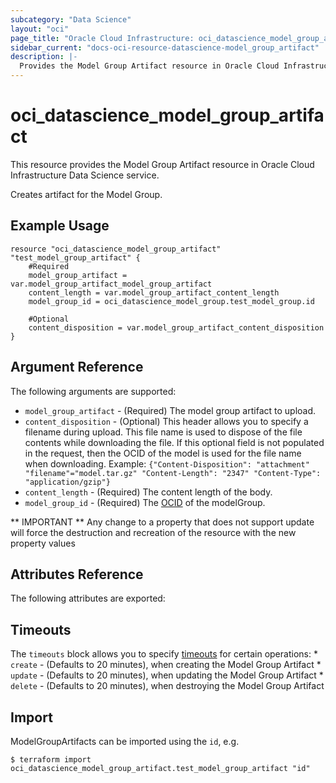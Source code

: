 ```yaml
---
subcategory: "Data Science"
layout: "oci"
page_title: "Oracle Cloud Infrastructure: oci_datascience_model_group_artifact"
sidebar_current: "docs-oci-resource-datascience-model_group_artifact"
description: |-
  Provides the Model Group Artifact resource in Oracle Cloud Infrastructure Data Science service
---
```


# oci_datascience_model_group_artifact
This resource provides the Model Group Artifact resource in Oracle Cloud Infrastructure Data Science service.

Creates artifact for the Model Group.

## Example Usage

```hcl
resource "oci_datascience_model_group_artifact" "test_model_group_artifact" {
	#Required
	model_group_artifact = var.model_group_artifact_model_group_artifact
	content_length = var.model_group_artifact_content_length
	model_group_id = oci_datascience_model_group.test_model_group.id

	#Optional
	content_disposition = var.model_group_artifact_content_disposition
}
```

## Argument Reference

The following arguments are supported:

* `model_group_artifact` - (Required) The model group artifact to upload.
* `content_disposition` - (Optional) This header allows you to specify a filename during upload. This file name is used to dispose of the file contents while downloading the file. If this optional field is not populated in the request, then the OCID of the model is used for the file name when downloading. Example: `{"Content-Disposition": "attachment" "filename"="model.tar.gz" "Content-Length": "2347" "Content-Type": "application/gzip"}` 
* `content_length` - (Required) The content length of the body.
* `model_group_id` - (Required) The [OCID](https://docs.cloud.oracle.com/iaas/Content/General/Concepts/identifiers.htm) of the modelGroup.


** IMPORTANT **
Any change to a property that does not support update will force the destruction and recreation of the resource with the new property values

## Attributes Reference

The following attributes are exported:


## Timeouts

The `timeouts` block allows you to specify [timeouts](https://registry.terraform.io/providers/oracle/oci/latest/docs/guides/changing_timeouts) for certain operations:
	* `create` - (Defaults to 20 minutes), when creating the Model Group Artifact
	* `update` - (Defaults to 20 minutes), when updating the Model Group Artifact
	* `delete` - (Defaults to 20 minutes), when destroying the Model Group Artifact


## Import

ModelGroupArtifacts can be imported using the `id`, e.g.

```
$ terraform import oci_datascience_model_group_artifact.test_model_group_artifact "id"
```

